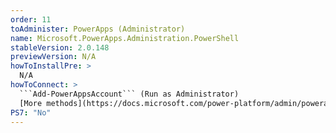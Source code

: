 ```yaml
---
order: 11
toAdminister: PowerApps (Administrator)
name: Microsoft.PowerApps.Administration.PowerShell
stableVersion: 2.0.148
previewVersion: N/A
howToInstallPre: >
  N/A
howToConnect: >
  ```Add-PowerAppsAccount``` (Run as Administrator)
  [More methods](https://docs.microsoft.com/power-platform/admin/powerapps-powershell#installation)
PS7: "No"
---
```


